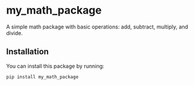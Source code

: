 # my_math_package

A simple math package with basic operations: add, subtract, multiply, and divide.

## Installation

You can install this package by running:

```bash
pip install my_math_package
